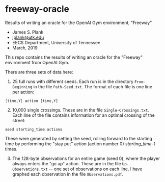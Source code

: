 # freeway-oracle

Results of writing an oracle for the OpenAI Gym environment, "Freeway"

- James S. Plank
- jplank@utk.edu
- EECS Department, University of Tennessee
- March, 2019

This repo contains the results of writing an oracle for the "Freeway"
environment from OpenAI Gym.  

There are three sets of data here:

1. 25 full runs with different seeds.  Each run is in the
   directory `From-Beginning` in the file `Path-Seed.txt`.
   The format of each file is one line per action:

```
[time,Y] action [time,Y]
```

2. 10,000 single crossings.  These are in the file
   `Single-Crossings.txt`.  Each line of the file contains 
   information for an optimal crossing of the street:

```
seed starting_time actions
````

These were generated by setting the seed, rolling forward to the starting
time by performing the "stay put" action (action number 0) *starting_time-1*
times.

3. The 128-byte observations for an entire game (seed 0), where
   the player always enters the "go up" action.  These are in the
   file `Up-Observations.txt` -- one set of observations on each line.
   I have graphed each observation in the file `Observations.pdf`.
